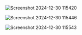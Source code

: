 
![Screenshot 2024-12-30 115420](https://github.com/user-attachments/assets/88e741ba-c8d6-46f7-8011-3eaea44e5b39)


![Screenshot 2024-12-30 115446](https://github.com/user-attachments/assets/18cdb016-b33a-4bae-b04a-1f99e9487cb1)




![Screenshot 2024-12-30 115543](https://github.com/user-attachments/assets/24a74c1d-16f0-4052-a066-d5fdbefb6916)
